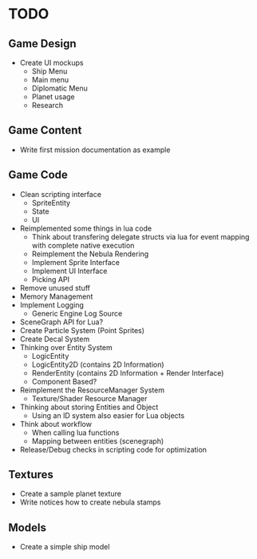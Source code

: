 # TODO

## Game Design

* Create UI mockups
	- Ship Menu
	- Main menu
	- Diplomatic Menu
	- Planet usage
	- Research
	
## Game Content

* Write first mission documentation as example

## Game Code

* Clean scripting interface
	- SpriteEntity
	- State
	- UI
* Reimplemented some things in lua code
	- Think about transfering delegate structs via lua for event mapping with complete native execution
	- Reimplement the Nebula Rendering
	- Implement Sprite Interface
	- Implement UI Interface
	- Picking API
* Remove unused stuff
* Memory Management
* Implement Logging
	- Generic Engine Log Source
* SceneGraph API for Lua?
* Create Particle System (Point Sprites)
* Create Decal System
* Thinking over Entity System
	- LogicEntity  
	- LogicEntity2D (contains 2D Information)
	- RenderEntity  (contains 2D Information + Render Interface)
	- Component Based?
* Reimplement the ResourceManager System
	- Texture/Shader Resource Manager
* Thinking about storing Entities and Object 
	- Using an ID system also easier for Lua objects
* Think about workflow
	- When calling lua functions
	- Mapping between entities (scenegraph)
* Release/Debug checks in scripting code for optimization
	

## Textures

* Create a sample planet texture
* Write notices how to create nebula stamps

## Models

* Create a simple ship model

